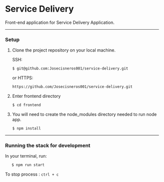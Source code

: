 # Service Delivery

Front-end application for Service Delivery Application.
***

### Setup

1. Clone the project repository on your local machine.

	SSH:

	```bash
	$ git@github.com:Josecisneros001/service-delivery.git
	```

	or HTTPS:
	```bash
	https://github.com/Josecisneros001/service-delivery.git
	```

2. Enter frontend directory

	```bash
	$ cd frontend
	```

2. You will need to create the node_modules directory needed to run node app.

	```bash
	$ npm install
	```
***
### Running the stack for development

In your terminal, run:

 ```bash
	$ npm run start
```

To stop process :
	```
		ctrl + c
	```
